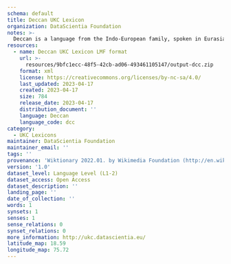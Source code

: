 ```yaml
---
schema: default
title: Deccan UKC Lexicon
organization: DataScientia Foundation
notes: >-
  Deccan is a language from the Indo-European family, spoken in Eurasia. The UKC Lexicon of Deccan is represented as a lexico-semantic network. It consists of words, word senses, synsets, as well as sense-level and synset-level relationships.
resources:
  - name: Deccan UKC Lexicon LMF format
    url: >-
      resources/9bfc1ecc-48f5-42cb-ad06-493461105147/output-dcc.zip
    format: xml
    license: https://creativecommons.org/licenses/by-nc-sa/4.0/
    last_updated: 2023-04-17
    created: 2023-04-17
    size: 784
    release_date: 2023-04-17
    distribution_document: ''
    language: Deccan
    language_code: dcc
category:
  - UKC Lexicons
maintainer: DataScientia Foundation
maintainer_email: ''
tags: ''
provenance: 'Wiktionary 2022.01. by Wikimedia Foundation (http://en.wiktionary.org); Princeton WordNet 2.1 by Princeton University (https://wordnet.princeton.edu)'
version: '1.0'
dataset_level: Language Level (L1-2)
dataset_access: Open Access
dataset_description: ''
landing_page: ''
date_of_collection: ''
words: 1
synsets: 1
senses: 1
sense_relations: 0
synset_relations: 0
more_information: http://ukc.datascientia.eu/
latitude_map: 18.59
longitude_map: 75.72
---
```

